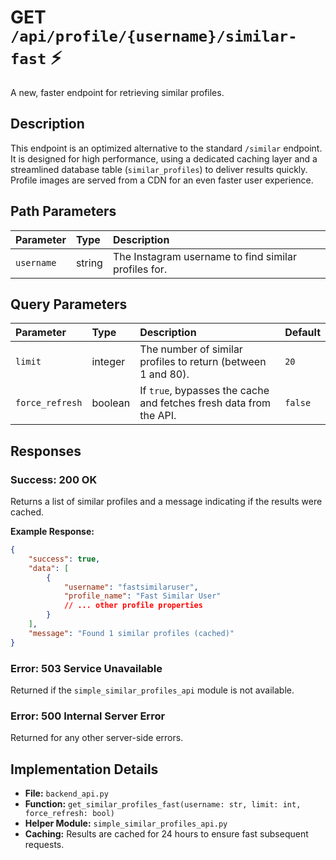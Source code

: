 # GET `/api/profile/{username}/similar-fast` ⚡

A new, faster endpoint for retrieving similar profiles.

## Description

This endpoint is an optimized alternative to the standard `/similar` endpoint. It is designed for high performance, using a dedicated caching layer and a streamlined database table (`similar_profiles`) to deliver results quickly. Profile images are served from a CDN for an even faster user experience.

## Path Parameters

| Parameter  | Type   | Description                                          |
| :--------- | :----- | :--------------------------------------------------- |
| `username` | string | The Instagram username to find similar profiles for. |

## Query Parameters

| Parameter       | Type    | Description                                                        | Default |
| :-------------- | :------ | :----------------------------------------------------------------- | :------ |
| `limit`         | integer | The number of similar profiles to return (between 1 and 80).       | `20`    |
| `force_refresh` | boolean | If `true`, bypasses the cache and fetches fresh data from the API. | `false` |

## Responses

### Success: 200 OK

Returns a list of similar profiles and a message indicating if the results were cached.

**Example Response:**

```json
{
    "success": true,
    "data": [
        {
            "username": "fastsimilaruser",
            "profile_name": "Fast Similar User"
            // ... other profile properties
        }
    ],
    "message": "Found 1 similar profiles (cached)"
}
```

### Error: 503 Service Unavailable

Returned if the `simple_similar_profiles_api` module is not available.

### Error: 500 Internal Server Error

Returned for any other server-side errors.

## Implementation Details

-   **File:** `backend_api.py`
-   **Function:** `get_similar_profiles_fast(username: str, limit: int, force_refresh: bool)`
-   **Helper Module:** `simple_similar_profiles_api.py`
-   **Caching:** Results are cached for 24 hours to ensure fast subsequent requests.
